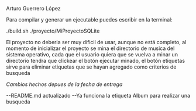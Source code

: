Arturo Guerrero López

Para compilar y generar un ejecutable puedes escribir en la terminal: 

./build.sh
./proyecto/MiProyectoSQLite

El proyecto no deberia ser muy dificil de usar, aunque no está completo, al momento de inicializar el
proyecto se mina el directorio de musica del sistema operativo, cada que el usuario quiera que se vuelva a
minar un directorio tendra que clickear el botón ejecutar minado, el botón etiquetas sirve para eliminar
etiquetas que se hayan agregado como criterios de busqueda

*Cambios hechos depues de la fecha de entrega*

--README.md actualizado
--Ya funciona la etiqueta Album para realizar una busqueda